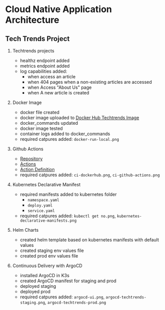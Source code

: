 # Cloud Native Application Architecture

## Tech Trends Project 

1. Techtrends projects
    - healthz endpoint added
    - metrics endpoint added
    - log capabilities added:
        - when access an article
        - when 404 pages when a non-existing articles are accessed
        - when Access "About Us" page
        - when A new article is created

2. Docker Image
    - docker file created
    - docker image uploaded to [Docker Hub Techtrends Image](https://hub.docker.com/repository/docker/crushingminds/techtrends)
    - docker_commands updated
    - docker image tested 
    - container logs added to docker_commands
    - required catpures added: `docker-run-local.png`

3. Github Actions
    - [Repository](https://github.com/alemag1986/Udacity_TechTrends)
    - [Actions](https://github.com/alemag1986/Udacity_TechTrends/actions)
    - [Action Definition](https://github.com/alemag1986/Udacity_TechTrends/blob/main/.github/workflows/techtrends-dockerhub.yml)
    - required catpures added: `ci-dockerhub.png`, `ci-github-actions.png`

4. Kubernetes Declarative Manifest
    - required manifests added to kubernetes folder
        - `namespace.yaml`
        - `deploy.yaml`
        - `service.yaml`
    - required catpures added: `kubectl get no.png`, `kubernetes-declarative-manifests.png`

5. Helm Charts
    - created helm template based on kubernetes manifests with default values
    - created staging env values file
    - created prod env values file

6. Continuous Delivery with ArgoCD
    - installed ArgoCD in K3s
    - created ArgoCD manifest for staging and prod
    - deployed staging 
    - deployed prod
    - required catpures added: `argocd-ui.png`, `argocd-techtrends-staging.png`, `argocd-techtrends-prod.png`
